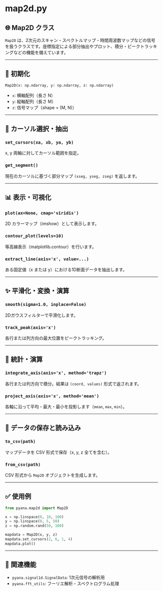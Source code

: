 # map2d.py

## 🌐 Map2D クラス

`Map2D` は、2次元のスキャン・スペクトルマップ・時間周波数マップなどの信号を扱うクラスです。座標指定による部分抽出やプロット、積分・ピークトラッキングなどの機能を備えています。

---

## 🧱 初期化

```python
Map2D(x: np.ndarray, y: np.ndarray, z: np.ndarray)
```

- `x`: 横軸配列（長さ N）
- `y`: 縦軸配列（長さ M）
- `z`: 信号マップ（shape = (M, N)）

---

## 🎯 カーソル選択・抽出

### `set_cursors(xa, xb, ya, yb)`
x, y 両軸に対してカーソル範囲を指定。

### `get_segment()`
現在のカーソルに基づく部分マップ `(xseg, yseg, zseg)` を返します。

---

## 📊 表示・可視化

### `plot(ax=None, cmap='viridis')`
2D カラーマップ（imshow）として表示します。

### `contour_plot(levels=10)`
等高線表示（matplotlib.contour）を行います。

### `extract_line(axis='x', value=...)`
ある固定値（x または y）における1D断面データを抽出します。

---

## ✨ 平滑化・変換・演算

### `smooth(sigma=1.0, inplace=False)`
2Dガウスフィルターで平滑化します。

### `track_peak(axis='x')`
各行または列方向の最大位置をピークトラッキング。

---

## 🧮 統計・演算

### `integrate_axis(axis='x', method='trapz')`
各行または列方向で積分。結果は `(coord, values)` 形式で返されます。

### `project_axis(axis='x', method='mean')`
各軸に沿って平均・最大・最小を投影します（`mean`, `max`, `min`）。

---

## 💾 データの保存と読み込み

### `to_csv(path)`
マップデータを CSV 形式で保存（x, y, z 全てを含む）。

### `from_csv(path)`
CSV 形式から `Map2D` オブジェクトを生成します。

---

## ✅ 使用例

```python
from pyana.map2d import Map2D

x = np.linspace(0, 10, 100)
y = np.linspace(0, 5, 50)
z = np.random.rand(50, 100)

mapdata = Map2D(x, y, z)
mapdata.set_cursors(2, 6, 1, 4)
mapdata.plot()
```

---

## 🔗 関連機能

- `pyana.signal1d.SignalData`: 1次元信号の解析用
- `pyana.fft_utils`: フーリエ解析・スペクトログラム処理